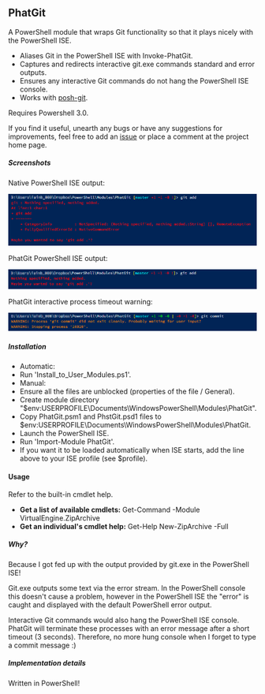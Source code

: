 ## PhatGit
A PowerShell module that wraps Git functionality so that it plays nicely with the PowerShell ISE.

* Aliases Git in the PowerShell ISE with Invoke-PhatGit.
* Captures and redirects interactive git.exe commands standard and error outputs.
* Ensures any interactive Git commands do not hang the PowerShell ISE console.
* Works with <a href="https://github.com/dahlbyk/posh-git">posh-git</a>.

Requires Powershell 3.0.

If you find it useful, unearth any bugs or have any suggestions for improvements, feel free to add an <a href="https://github.com/iainbrighton/PhatGit/issues">issue</a> or place a comment at the project home page.

##### Screenshots
Native PowerShell ISE output:

![ScreenShot](./PhatGit-ISENative.png?raw=true)

PhatGit PowerShell ISE output:

![ScreenShot](./PhatGit-ISEModified.png?raw=true)

PhatGit interactive process timeout warning:

![ScreenShot](./PhatGit-Timeout.png?raw=true)

##### Installation

* Automatic:
 * Run 'Install_to_User_Modules.ps1'.
* Manual:
 * Ensure all the files are unblocked (properties of the file / General).
 * Create module directory "$env:USERPROFILE\Documents\WindowsPowerShell\Modules\PhatGit".
 * Copy PhatGit.psm1 and PhstGit.psd1 files to $env:USERPROFILE\Documents\WindowsPowerShell\Modules\PhatGit.
 * Launch the PowerShell ISE.
 * Run 'Import-Module PhatGit'.
 * If you want it to be loaded automatically when ISE starts, add the line above to your ISE profile (see $profile).

#### Usage
Refer to the built-in cmdlet help.

* <b>Get a list of available cmdlets:</b> Get-Command -Module VirtualEngine.ZipArchive
* <b>Get an individual's cmdlet help:</b> Get-Help New-ZipArchive -Full

##### Why?

Because I got fed up with the output provided by git.exe in the PowerShell ISE!

Git.exe outputs some text via the error stream. In the PowerShell console this doesn't cause a problem, however in the PowerShell ISE the "error" is caught and displayed with the default PowerShell error output.

Interactive Git commands would also hang the PowerShell ISE console. PhatGit will terminate these processes with an error message after a short timeout (3 seconds). Therefore, no more hung console when I forget to type a commit message :)

##### Implementation details
Written in PowerShell!